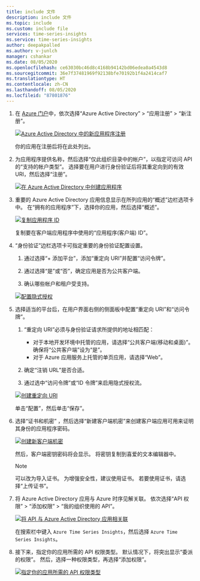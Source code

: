 ```yaml
---
title: include 文件
description: include 文件
ms.topic: include
ms.custom: include file
services: time-series-insights
ms.service: time-series-insights
author: deepakpalled
ms.author: v-junlch
manager: cshankar
ms.date: 08/05/2020
ms.openlocfilehash: ce63030bc46d8c4168b94142bd06edea0a4543d8
ms.sourcegitcommit: 36e7f37481969f92138bfe70192b1f4a2414caf7
ms.translationtype: HT
ms.contentlocale: zh-CN
ms.lasthandoff: 08/05/2020
ms.locfileid: "87801876"
---
```

1. 在 [Azure 门户](https://portal.azure.cn/)中，依次选择“Azure Active Directory” > “应用注册” > “新注册”。

   [![Azure Active Directory 中的新应用程序注册](./media/time-series-insights-aad-registration/active-directory-new-application-registration.png)](./media/time-series-insights-aad-registration/active-directory-new-application-registration.png#lightbox)

    你的应用在注册后将在此处列出。

1. 为应用程序提供名称，然后选择“仅此组织目录中的帐户”，以指定可访问 API 的“支持的帐户类型”。 选择要在用户进行身份验证后将其重定向到的有效 URI，然后选择“注册”。

   [![在 Azure Active Directory 中创建应用程序](./media/time-series-insights-aad-registration/active-directory-registration.png)](./media/time-series-insights-aad-registration/active-directory-registration.png#lightbox)

1. 重要的 Azure Active Directory 应用信息显示在所列应用的“概述”边栏选项卡中。 在“拥有的应用程序”下，选择你的应用，然后选择“概述”。

   [![复制应用程序 ID](./media/time-series-insights-aad-registration/active-directory-copy-application-id.png)](./media/time-series-insights-aad-registration/active-directory-copy-application-id.png#lightbox)

   复制要在客户端应用程序中使用的“应用程序(客户端) ID”。

1. “身份验证”边栏选项卡可指定重要的身份验证配置设置。 

    1. 通过选择“+ 添加平台”，添加“重定向 URI”并配置“访问令牌”。

    1. 通过选择“是”或“否”，确定应用是否为公共客户端。

    1. 确认哪些帐户和租户受支持。

    [![配置隐式授权](./media/time-series-insights-aad-registration/active-directory-auth-blade.png)](./media/time-series-insights-aad-registration/active-directory-auth-blade.png#lightbox)

1. 选择适当的平台后，在用户界面右侧的侧面板中配置“重定向 URI”和“访问令牌”。

    1. “重定向 URI”必须与身份验证请求所提供的地址相匹配：

        * 对于本地开发环境中托管的应用，请选择“公共客户端(移动和桌面)”。 确保将“公共客户端”设为“是”。
        * 对于 Azure 应用服务上托管的单页应用，请选择“Web”。

    1. 确定“注销 URL”是否合适。

    1. 通过选中“访问令牌”或“ID 令牌”来启用隐式授权流。

    [![创建重定向 URI](./media/time-series-insights-aad-registration/active-directory-auth-redirect-uri.png)](./media/time-series-insights-aad-registration/active-directory-auth-redirect-uri.png#lightbox)

    单击“配置”，然后单击“保存”。

1. 选择“证书和机密” ，然后选择“新建客户端机密”来创建客户端应用可用来证明其身份的应用程序密码。

   [![创建新客户端机密](./media/time-series-insights-aad-registration/active-directory-application-keys-save.png)](./media/time-series-insights-aad-registration/active-directory-application-keys-save.png#lightbox)

   然后，客户端密钥密码将会显示。 将密钥复制到喜爱的文本编辑器中。

   > [!NOTE]
   > 可以改为导入证书。 为增强安全性，建议使用证书。 若要使用证书，请选择“上传证书”。

1. 将 Azure Active Directory 应用与 Azure 时序见解关联。 依次选择“API 权限” > “添加权限” > “我的组织使用的 API”。 

    [![将 API 与 Azure Active Directory 应用相关联](./media/time-series-insights-aad-registration/active-directory-app-api-permission.png)](./media/time-series-insights-aad-registration/active-directory-app-api-permission.png#lightbox)

   在搜索栏中键入 `Azure Time Series Insights`，然后选择 `Azure Time Series Insights`。

1. 接下来，指定你的应用所需的 API 权限类型。 默认情况下，将突出显示“委派的权限”。 然后，选择一种权限类型，再选择“添加权限”。

    [![指定你的应用所需的 API 权限类型](./media/time-series-insights-aad-registration/active-directory-app-permission-grant.png)](./media/time-series-insights-aad-registration/active-directory-app-permission-grant.png#lightbox)

